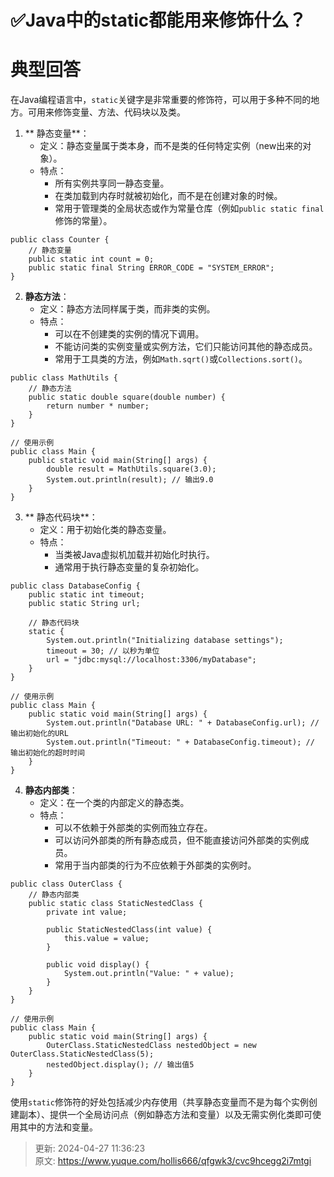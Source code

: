 # ✅Java中的static都能用来修饰什么？

# 典型回答
在Java编程语言中，`static`关键字是非常重要的修饰符，可以用于多种不同的地方。可用来修饰变量、方法、代码块以及类。



1. ** 静态变量**： 
    - 定义：静态变量属于类本身，而不是类的任何特定实例（new出来的对象）。
    - 特点： 
        * 所有实例共享同一静态变量。
        * 在类加载到内存时就被初始化，而不是在创建对象的时候。
        * 常用于管理类的全局状态或作为常量仓库（例如`public static final`修饰的常量）。



```plain
public class Counter {
    // 静态变量
    public static int count = 0;
    public static final String ERROR_CODE = "SYSTEM_ERROR";
}
```



2.  **静态方法**： 
    - 定义：静态方法同样属于类，而非类的实例。
    - 特点： 
        * 可以在不创建类的实例的情况下调用。
        * 不能访问类的实例变量或实例方法，它们只能访问其他的静态成员。
        * 常用于工具类的方法，例如`Math.sqrt()`或`Collections.sort()`。



```plain
public class MathUtils {
    // 静态方法
    public static double square(double number) {
        return number * number;
    }
}

// 使用示例
public class Main {
    public static void main(String[] args) {
        double result = MathUtils.square(3.0);
        System.out.println(result); // 输出9.0
    }
}
```



3. ** 静态代码块**： 
    - 定义：用于初始化类的静态变量。
    - 特点： 
        * 当类被Java虚拟机加载并初始化时执行。
        * 通常用于执行静态变量的复杂初始化。



```plain
public class DatabaseConfig {
    public static int timeout;
    public static String url;

    // 静态代码块
    static {
        System.out.println("Initializing database settings");
        timeout = 30; // 以秒为单位
        url = "jdbc:mysql://localhost:3306/myDatabase";
    }
}

// 使用示例
public class Main {
    public static void main(String[] args) {
        System.out.println("Database URL: " + DatabaseConfig.url); // 输出初始化的URL
        System.out.println("Timeout: " + DatabaseConfig.timeout); // 输出初始化的超时时间
    }
}

```



4.  **静态内部类**： 
    - 定义：在一个类的内部定义的静态类。
    - 特点： 
        * 可以不依赖于外部类的实例而独立存在。
        * 可以访问外部类的所有静态成员，但不能直接访问外部类的实例成员。
        * 常用于当内部类的行为不应依赖于外部类的实例时。



```plain
public class OuterClass {
    // 静态内部类
    public static class StaticNestedClass {
        private int value;

        public StaticNestedClass(int value) {
            this.value = value;
        }

        public void display() {
            System.out.println("Value: " + value);
        }
    }
}

// 使用示例
public class Main {
    public static void main(String[] args) {
        OuterClass.StaticNestedClass nestedObject = new OuterClass.StaticNestedClass(5);
        nestedObject.display(); // 输出值5
    }
}
```



使用`static`修饰符的好处包括减少内存使用（共享静态变量而不是为每个实例创建副本）、提供一个全局访问点（例如静态方法和变量）以及无需实例化类即可使用其中的方法和变量。



> 更新: 2024-04-27 11:36:23  
> 原文: <https://www.yuque.com/hollis666/qfgwk3/cvc9hcegg2i7mtgi>